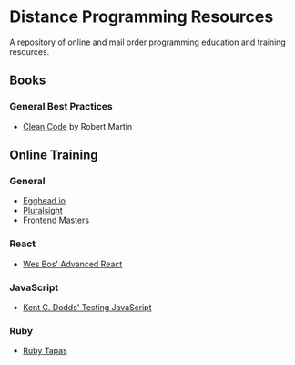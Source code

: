 # Distance Programming Resources
A repository of online and mail order programming education and training resources.

## Books

### General Best Practices

- [Clean Code](https://www.amazon.com/Clean-Code-Handbook-Software-Craftsmanship/dp/0132350882) by Robert Martin

## Online Training

### General

- [Egghead.io](https://egghead.io/)
- [Pluralsight](https://www.pluralsight.com/)
- [Frontend Masters](https://frontendmasters.com/)

### React

- [Wes Bos' Advanced React](https://advancedreact.com/)

### JavaScript

- [Kent C. Dodds' Testing JavaScript](https://testingjavascript.com/)

### Ruby

- [Ruby Tapas](https://www.rubytapas.com/)
